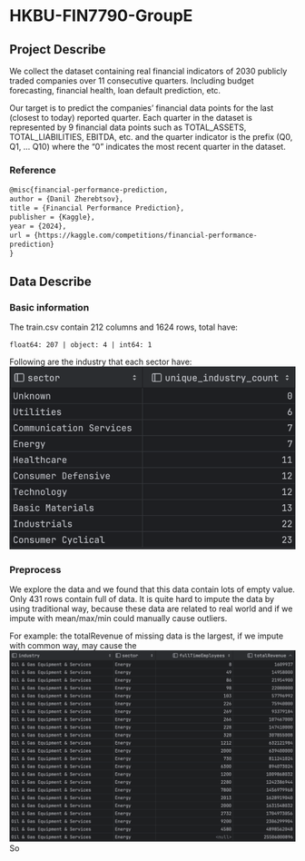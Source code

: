 # HKBU-FIN7790-GroupE

## Project Describe
We collect the dataset containing real financial indicators of 2030 publicly traded companies over 11 consecutive quarters.
Including budget forecasting, financial health, loan default prediction, etc.


Our target is to predict the companies’ financial data points for the last (closest to today) reported quarter. Each quarter in the dataset is represented by 9 financial data points such as TOTAL_ASSETS, TOTAL_LIABILITIES, EBITDA, etc. and the quarter indicator is the prefix (Q0, Q1, … Q10) where the “0” indicates the most recent quarter in the dataset.

### Reference

```
@misc{financial-performance-prediction,
author = {Danil Zherebtsov},
title = {Financial Performance Prediction},
publisher = {Kaggle},
year = {2024},
url = {https://kaggle.com/competitions/financial-performance-prediction}
}
```

## Data Describe
### Basic information
The <keybord>train.csv</keyborad> contain 212 columns and 1624 rows, total have:
```
float64: 207 | object: 4 | int64: 1
```
Following are the industry that each sector have:
![SectoreCategory.png](resourcese%2FSectoreCategory.png)

### Preprocess
We explore the data and we found that this data contain lots of empty value.
Only 431 rows contain full of data. It is quite hard to impute the data by using traditional way, 
because these data are related to real world and if we impute with mean/max/min could manually cause outliers.

For example: the totalRevenue of missing data is the largest, if we impute with common way, may cause the 
![OutlierExample.png](resourcese%2FOutlierExample.png)
So

